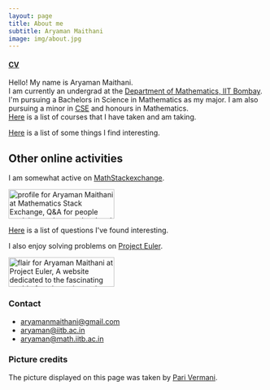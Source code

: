 ```yaml
---
layout: page
title: About me
subtitle: Aryaman Maithani
image: img/about.jpg
---
```


#### [CV](/files/CV.pdf)

Hello! My name is Aryaman Maithani.  
I am currently an undergrad at the [Department of Mathematics, IIT Bombay](http://www.math.iitb.ac.in). I'm pursuing a Bachelors in Science in Mathematics as my major. I am also pursuing a minor in [CSE](http://www.cse.iitb.ac.in) and honours in Mathematics.   
[Here](/aboutme/courses) is a list of courses that I have taken and am taking.

[Here](cool) is a list of some things I find interesting.

## Other online activities

I am somewhat active on [MathStackexchange](https://math.stackexchange.com/).

<a href="https://math.stackexchange.com/users/427810/aryaman-maithani"><img src="https://math.stackexchange.com/users/flair/427810.png?theme=dark" width="208" height="58" alt="profile for Aryaman Maithani at Mathematics Stack Exchange, Q&amp;A for people studying math at any level and professionals in related fields" title="profile for Aryaman Maithani at Mathematics Stack Exchange, Q&amp;A for people studying math at any level and professionals in related fields"></a>

[Here](stackex) is a list of questions I've found interesting.

I also enjoy solving problems on [Project Euler](https://projecteuler.net/).

<a href="https://projecteuler.net/"><img src="https://projecteuler.net/profile/skandalio.png" width="208" height="58" alt="flair for Aryaman Maithani at Project Euler, A website dedicated to the fascinating world of mathematics and programming." title="Project Euler, A website dedicated to the fascinating world of mathematics and programming."></a>

### Contact

* [aryamanmaithani@gmail.com](mailto:aryamanmaithani@gmail.com)
* [aryaman@iitb.ac.in](mailto:aryaman@iitb.ac.in)
* [aryaman@math.iitb.ac.in](mailto:aryaman@math.iitb.ac.in)


### Picture credits
The picture displayed on this page was taken by [Pari Vermani](/img/park.jpg).
